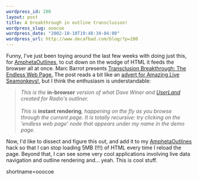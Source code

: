 ```yaml
--- 
wordpress_id: 280
layout: post
title: A breakthrough in outline transclusion!
wordpress_slug: ooocoe
wordpress_date: "2002-10-10T19:48:34-04:00"
wordpress_url: http://www.decafbad.com/blog/?p=280
---
```

Funny, I've just been toying around the last few weeks with doing just this, for <a href="http://www.decafbad.com/twiki/bin/view/Main/AmphetaOutlines">AmphetaOutlines</a>, to cut down on the wodge of HTML it feeds the browser all at once.  Marc Barrot presents <a href="http://radio.weblogs.com/0104487/2002/10/10.html#a423">Transclusion Breakthrough: The Endless Web Page.</a>  The post reads a bit like an <a href="http://grandpasgeneral.com/seamonk.html">advert for Amazing Live Seamonkeys!</a>, but I think the enthusiasm is understandable:<blockquote><i>This is the </i><b>in-browser</b><i> version of what Dave Winer and <a href="http://www.decafbad.com/twiki/bin/view/Main/UserLand">UserLand</a> created for Radio's outliner.
<br /><br />
This is </i><b>instant rendering</b><i>, happening on the fly as you browse through the current page. It is totally recursive: try clicking on the 'endless web page' node that appears under my name in the demo page.</i></blockquote>Now, I'd like to dissect and figure this out, and add it to my <a href="http://www.decafbad.com/twiki/bin/view/Main/AmphetaOutlines">AmphetaOutlines</a> hack so that I can stop loading 5MB (!!!) of HTML every time I reload the page.  Beyond that, I can see some very cool applications involving live data navigation and outline rendering and... yeah.  This is cool stuff.
<!--more-->
shortname=ooocoe

